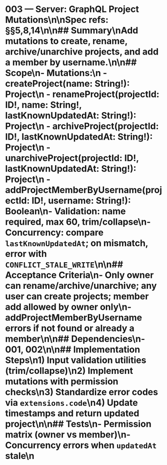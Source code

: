 # 003 — Server: GraphQL Project Mutations\n\nSpec refs: §§5,8,14\n\n## Summary\nAdd mutations to create, rename, archive/unarchive projects, and add a member by username.\n\n## Scope\n- Mutations:\n  - createProject(name: String!): Project\n  - renameProject(projectId: ID!, name: String!, lastKnownUpdatedAt: String!): Project\n  - archiveProject(projectId: ID!, lastKnownUpdatedAt: String!): Project\n  - unarchiveProject(projectId: ID!, lastKnownUpdatedAt: String!): Project\n  - addProjectMemberByUsername(projectId: ID!, username: String!): Boolean\n- Validation: name required, max 60, trim/collapse\n- Concurrency: compare `lastKnownUpdatedAt`; on mismatch, error with `CONFLICT_STALE_WRITE`\n\n## Acceptance Criteria\n- Only owner can rename/archive/unarchive; any user can create projects; member add allowed by owner only\n- addProjectMemberByUsername errors if not found or already a member\n\n## Dependencies\n- 001, 002\n\n## Implementation Steps\n1) Input validation utilities (trim/collapse)\n2) Implement mutations with permission checks\n3) Standardize error codes via `extensions.code`\n4) Update timestamps and return updated project\n\n## Tests\n- Permission matrix (owner vs member)\n- Concurrency errors when `updatedAt` stale\n